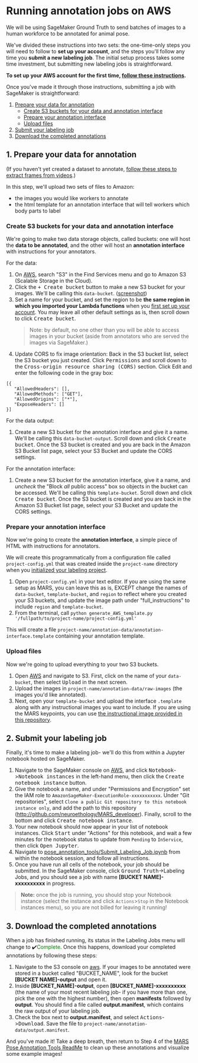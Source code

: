 # Running annotation jobs on AWS

We will be using SageMaker Ground Truth to send batches of images to a human workforce to be annotated for animal pose.

We've divided these instructions into two sets: the one-time-only steps you will need to follow to **set up your account**, and the steps you'll follow any time you **submit a new labeling job**. The initial setup process takes some time investment, but submitting new labeling jobs is straightforward.

**To set up your AWS account for the first time, [follow these instructions]().**

Once you've made it through those instructions, submitting a job with SageMaker is straightforward:

1. [Prepare your data for annotation](#2-prepare-your-data-for-annotation)
    * [Create S3 buckets for your data and annotation interface](#create-s3-buckets-for-your-data-and-annotation-interface)
    * [Prepare your annotation interface](#prepare-your-annotation-interface)
    * [Upload files](#upload-files)
2. [Submit your labeling job](#4-submit-your-labeling-job)
3. [Download the completed annotations](#5-download-the-completed-annotations)


## 1. Prepare your data for annotation
(If you haven't yet created a dataset to annotate, [follow these steps to extract frames from videos](../readme.md#extract-video-frames-for-annotation).)

In this step, we'll upload two sets of files to Amazon:
* the images you would like workers to annotate
* the html template for an annotation interface that will tell workers which body parts to label

### Create S3 buckets for your data and annotation interface

We're going to make two data storage objects, called buckets: one will host the **data to be annotated**, and the other will host an **annotation interface** with instructions for your annotators.

For the data:
1. On [AWS](http://console.aws.amazon.com), search "S3" in the Find Services menu and go to Amazon S3 (Scalable Storage in the Cloud).
2. Click the <kbd>+ Create bucket</kbd> button to make a new S3 bucket for your images. We'll be calling this `data-bucket`. ([screenshot](s3bucket.png))
3. Set a name for your bucket, and set the region to be **the same region in which you imported your Lambda functions** when you [first set up your account](readme_initialGTSetup#1-import-the-pre--and-post-processing-lambda-functions). You may leave all other default settings as is, then scroll down to click <kbd>Create bucket</kbd>.
    > Note: by default, no one other than you will be able to access images in your bucket (aside from annotators who are served the images via SageMaker.)
4. Update CORS to fix image orientation: Back in the S3 bucket list, select the S3 bucket you just created. Click <kbd>Permissions</kbd> and scroll down to the <kbd>Cross-origin resource sharing (CORS)</kbd> section. Click Edit and enter the following code in the gray box:
```
[{
   "AllowedHeaders": [],
   "AllowedMethods": ["GET"],
   "AllowedOrigins": ["*"],
   "ExposeHeaders": []
}]
```

For the data output:
1. Create a new S3 bucket for the annotation interface and give it a name. We'll be calling this `data-bucket-output`. Scroll down and click <kbd>Create bucket</kbd>. Once the S3 bucket is created and you are back in the Amazon S3 Bucket list page, select your S3 Bucket and update the CORS settings.

For the annotation interface:
1. Create a new S3 bucket for the annotation interface, give it a name, and *uncheck* the "Block *all* public access" box so objects in the bucket can be accessed. We'll be calling this `template-bucket`. Scroll down and click <kbd>Create bucket</kbd>. Once the S3 bucket is created and you are back in the Amazon S3 Bucket list page, select your S3 Bucket and update the CORS settings.

### Prepare your annotation interface
Now we're going to create the **annotation interface**, a simple piece of HTML with instructions for annotators.

We will create this programmatically from a configuration file called `project-config.yml` that was created inside the `project-name` directory when you [initialized your labeling project](../pose_annotation_tools#0-initialize-a-new-labeling-project).

1. Open `project-config.yml` in your text editor. If you are using the same setup as MARS, you can leave this as is, EXCEPT change the names of `data-bucket`, `template-bucket`, and `region` to reflect where you created your S3 buckets, and update the image path under "full_instructions" to include `region` and `template-bucket`.
2. From the terminal, call `python generate_AWS_template.py '/fullpath/to/project-name/project-config.yml'`

This will create a file `project-name/annotation-data/annotation-interface.template` containing your annotation template.

### Upload files
Now we're going to upload everything to your two S3 buckets.
1. Open [AWS](http://console.aws.amazon.com) and navigate to S3. First, click on the name of your `data-bucket`, then select <kbd>Upload</kbd> in the next screen.
2. Upload the images in `project-name/annotation-data/raw-images` (the images you'd like annotated).
3. Next, open your `template-bucket` and upload the interface `.template` along with any instructional images you want to include. If you are using the MARS keypoints, you can use [the instructional image provided in this repository](../annotation_interface/front_view_interface/instruction_image_bodyparts.png).

## 2. Submit your labeling job
Finally, it's time to make a labeling job- we'll do this from within a Jupyter notebook hosted on SageMaker.

1. Navigate to the SageMaker console on [AWS](http://console.aws.amazon.com), and click <kbd>Notebook</kbd>-><kbd>Notebook instances</kbd> in the left-hand menu, then click the <kbd>Create notebook instance</kbd> button.
2. Give the notebook a name, and under "Permissions and Encryption" set the IAM role to `AmazonSageMaker-ExecutionRole-xxxxxxxxxxx`. Under "Git repositories", select `Clone a public Git repository to this notebook instance only`, and add the path to this repository (http://github.com/neuroethology/MARS_developer). Finally, scroll to the bottom and click <kbd>Create notebook instance</kbd>.
3. Your new notebook should now appear in your list of notebook instances. Click <kbd>Start</kbd> under "Actions" for this notebook, and wait a few minutes for the notebook status to update from `Pending` to `InService`, then click <kbd>Open Jupyter</kbd>.
4. Navigate to [pose_annotation_tools/Submit_Labeling_Job.ipynb](../Submit_Labeling_Job.ipynb) from within the notebook session, and follow all instructions.
5. Once you have run all cells of the notebook, your job should be submitted. In the SageMaker console, click <kbd>Ground Truth</kbd>-></kbd>Labeling Jobs</kbd>, and you should see a job with name **[BUCKET NAME]-xxxxxxxxxx** in progress.

> **Note:** once the job is running, you should stop your Notebook instance (select the instance and click `Actions`>`Stop` in the Notebook instances menu), so you are not billed for leaving it running!

## 3. Download the completed annotations
When a job has finished running, its status in the Labeling Jobs menu will change to ✔️<span style="color:green">Complete</span>. Once this happens, download your completed annotations by following these steps:

1. Navigate to the S3 console on [aws](http://console.aws.amazon.com). If your images to be annotated were stored in a bucket called "BUCKET_NAME", look for the bucket **[BUCKET NAME]-output** and open it.
2. Inside **[BUCKET_NAME]-output**, open **[BUCKET_NAME]-xxxxxxxxxx** (the name of your most recent labeling job- if you have more than one, pick the one with the highest number), then open **manifests** followed by **output**. You should find a file called **output.manifest**, which contains the raw output of your labeling job.
3. Check the box next to **output.manifest**, and select <kbd>Actions</kbd>-><kbd>Download</kbd>. Save the file to `project-name/annotation-data/output.manifest`.

And you've made it! Take a deep breath, then return to Step 4 of the [MARS Pose Annotation Tools ReadMe](../../pose_annotation_tools#4-post-process-manual-pose-annotations) to clean up these annotations and visualize some example images!
